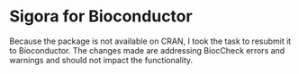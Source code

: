 # Sigora for Bioconductor

Because the package is not available on CRAN, I took the task to resubmit it to Bioconductor. The changes made are addressing BiocCheck errors and warnings and should not impact the functionality.
